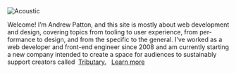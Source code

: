 <img class="home__image" src="{{ site.base_url }}/media/reel-to-reel.svg" alt="Acoustic">

Welcome! I’m Andrew Patton, and this site is mostly about web dev&shy;elop&shy;ment and design, covering topics from tooling to user experience, from per&shy;formance to design, and from the specific to the general. I’ve worked as a web developer and front-end engineer since 2008 and am currently starting a new company intended to create a space for audiences to sustainably support creators called&nbsp; <a href="https://www.tributary.stream/">Tributary.</a>&nbsp;&nbsp;
<a href="{{ site.base_url }}/about" class="link--more">Learn more</a>
